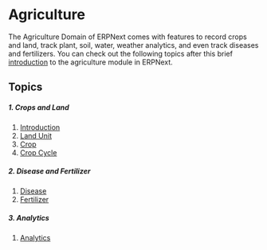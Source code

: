 <!-- add-breadcrumbs -->
# Agriculture

The Agriculture Domain of ERPNext comes with features to record crops and land, track plant, soil, water, weather analytics, and even track diseases and fertilizers. You can check out the following topics after this brief [introduction](/docs/v12/user/manual/en/agriculture/introduction) to the agriculture module in ERPNext.


## Topics
##### 1. Crops and Land
1. [Introduction](/docs/v12/user/manual/en/agriculture/crops-introduction)
1. [Land Unit](/docs/v12/user/manual/en/agriculture/land_unit)
1. [Crop](/docs/v12/user/manual/en/agriculture/crop)
1. [Crop Cycle](/docs/v12/user/manual/en/agriculture/crop_cycle)

##### 2. Disease and Fertilizer
1. [Disease](/docs/v12/user/manual/en/agriculture/disease)
1. [Fertilizer](/docs/v12/user/manual/en/agriculture/fertilizer)

##### 3. Analytics
1. [Analytics](/docs/v12/user/manual/en/agriculture/analytics)
